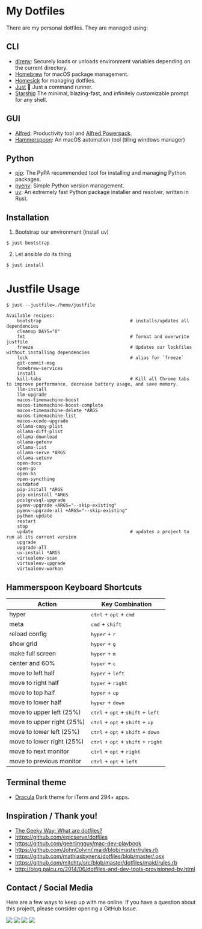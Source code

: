# My Dotfiles

There are my personal dotfiles. They are managed using:

## CLI

- [direnv][direnv]: Securely loads or unloads environment variables depending on the current directory.
- [Homebrew][homebrew] for macOS package management.
- [Homesick][homesick] for managing dotfiles.
- [Just](https://github.com/casey/just) 🤖 Just a command runner.
- [Starship][starship] The minimal, blazing-fast, and infinitely customizable prompt for any shell.

## GUI

- [Alfred][alfred]: Productivity tool and [Alfred Powerpack][alfred-powerpack].
- [Hammerspoon][hammerspoon]: An macOS automation tool (tiling windows manager)

## Python

- [pip][pip]: The PyPA recommended tool for installing and managing Python packages.
- [pyenv][pyenv]: Simple Python version management.
- [uv]: An extremely fast Python package installer and resolver, written in Rust.

## Installation

1. Bootstrap our environment (install uv)

```shell
$ just bootstrap
```

2. Let ansible do its thing

```shell
$ just install
```

# Justfile Usage

<!-- [[[cog
from scripts.run_command import run
run("just --justfile=./home/justfile", with_console=True)
]]] -->

```shell
$ just --justfile=./home/justfile

Available recipes:
    bootstrap                                 # installs/updates all dependencies
    cleanup DAYS="0"
    fmt                                       # format and overwrite justfile
    freeze                                    # Updates our lockfiles without installing dependencies
    lock                                      # alias for `freeze`
    git-commit-msg
    homebrew-services
    install
    kill-tabs                                 # Kill all Chrome tabs to improve performance, decrease battery usage, and save memory.
    llm-install
    llm-upgrade
    macos-timemachine-boost
    macos-timemachine-boost-complete
    macos-timemachine-delete *ARGS
    macos-timemachine-list
    macos-xcode-upgrade
    ollama-copy-plist
    ollama-diff-plist
    ollama-download
    ollama-getenv
    ollama-list
    ollama-serve *ARGS
    ollama-setenv
    open-docs
    open-go
    open-ha
    open-syncthing
    outdated
    pip-install *ARGS
    pip-uninstall *ARGS
    postgresql-upgrade
    pyenv-upgrade +ARGS="--skip-existing"
    pyenv-upgrade-all +ARGS="--skip-existing"
    python-update
    restart
    stop
    update                                    # updates a project to run at its current version
    upgrade
    upgrade-all
    uv-install *ARGS
    virtualenv-scan
    virtualenv-upgrade
    virtualenv-workon
```

<!-- [[[end]]] -->

## Hammerspoon Keyboard Shortcuts

| Action                    | Key Combination                                                        |
| ------------------------- | ---------------------------------------------------------------------- |
| hyper                     | <kbd>ctrl</kbd> + <kbd>opt</kbd> + <kbd>cmd</kbd>                      |
| meta                      | <kbd>cmd</kbd> + <kbd>shift</kbd>                                      |
| reload config             | <kbd>hyper</kbd> + <kbd>r</kbd>                                        |
| show grid                 | <kbd>hyper</kbd> + <kbd>g</kbd>                                        |
| make full screen          | <kbd>hyper</kbd> + <kbd>m</kbd>                                        |
| center and 60%            | <kbd>hyper</kbd> + <kbd>c</kbd>                                        |
| move to left half         | <kbd>hyper</kbd> + <kbd>left</kbd>                                     |
| move to right half        | <kbd>hyper</kbd> + <kbd>right</kbd>                                    |
| move to top half          | <kbd>hyper</kbd> + <kbd>up</kbd>                                       |
| move to lower half        | <kbd>hyper</kbd> + <kbd>down</kbd>                                     |
| move to upper left (25%)  | <kbd>ctrl</kbd> + <kbd>opt</kbd> + <kbd>shift</kbd> + <kbd>left</kbd>  |
| move to upper right (25%) | <kbd>ctrl</kbd> + <kbd>opt</kbd> + <kbd>shift</kbd> + <kbd>up</kbd>    |
| move to lower left (25%)  | <kbd>ctrl</kbd> + <kbd>opt</kbd> + <kbd>shift</kbd> + <kbd>down</kbd>  |
| move to lower right (25%) | <kbd>ctrl</kbd> + <kbd>opt</kbd> + <kbd>shift</kbd> + <kbd>right</kbd> |
| move to next monitor      | <kbd>ctrl</kbd> + <kbd>opt</kbd> + <kbd>right</kbd>                    |
| move to previous monitor  | <kbd>ctrl</kbd> + <kbd>opt</kbd> + <kbd>left</kbd>                     |

## Terminal theme

- [Dracula][dracula] Dark theme for iTerm and 294+ apps.

## Inspiration / Thank you!

- [The Geeky Way: What are dotfiles?](http://www.thegeekyway.com/what-are-dotfiles/)
- https://github.com/epicserve/dotfiles
- https://github.com/geerlingguy/mac-dev-playbook
- https://github.com/JohnColvin/.maid/blob/master/rules.rb
- https://github.com/mathiasbynens/dotfiles/blob/master/.osx
- https://github.com/mitchty/src/blob/master/dotfiles/maid/rules.rb
- http://blog.palcu.ro/2014/06/dotfiles-and-dev-tools-provisioned-by.html

[alfred-powerpack]: https://www.alfredapp.com/powerpack/
[alfred]: https://www.alfredapp.com/
[direnv]: https://direnv.net/
[dracula]: https://draculatheme.com/iterm
[espanso]: https://espanso.org/
[hammerspoon]: http://www.hammerspoon.org/
[homebrew]: http://brew.sh/
[homesick]: https://github.com/technicalpickles/homesick
[modd]: https://github.com/cortesi/modd
[pip]: https://pip.pypa.io/en/latest/
[pipenv]: http://docs.pipenv.org/en/latest/
[pyenv]: https://github.com/yyuu/pyenv
[starship]: https://starship.rs/
[uv]: https://github.com/astral-sh/uv

## Contact / Social Media

Here are a few ways to keep up with me online. If you have a question about this project, please consider opening a GitHub Issue.

[![](https://jefftriplett.com/assets/images/social/github.png)](https://github.com/jefftriplett)
[![](https://jefftriplett.com/assets/images/social/globe.png)](https://jefftriplett.com/)
[![](https://jefftriplett.com/assets/images/social/twitter.png)](https://twitter.com/webology)
[![](https://jefftriplett.com/assets/images/social/docker.png)](https://hub.docker.com/u/jefftriplett/)
